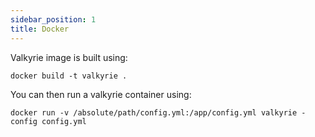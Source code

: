```yaml
---
sidebar_position: 1
title: Docker
---
```

Valkyrie image is built using:

```shell
docker build -t valkyrie .
```

You can then run a valkyrie container using:

```shell
docker run -v /absolute/path/config.yml:/app/config.yml valkyrie -config config.yml
```